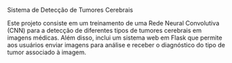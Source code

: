 Sistema de Detecção de Tumores Cerebrais

Este projeto consiste em um treinamento de uma Rede Neural Convolutiva (CNN) para a detecção de diferentes tipos de tumores cerebrais em imagens médicas. Além disso, inclui um sistema web em Flask que permite aos usuários enviar imagens para análise e receber o diagnóstico do tipo de tumor associado à imagem.
